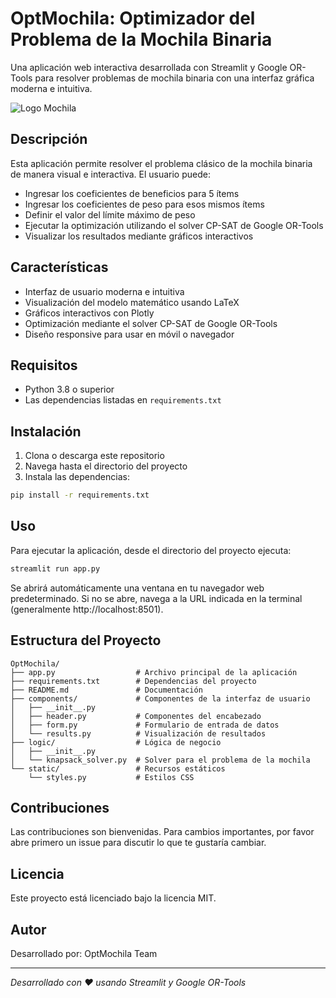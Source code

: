# OptMochila: Optimizador del Problema de la Mochila Binaria

Una aplicación web interactiva desarrollada con Streamlit y Google OR-Tools para resolver problemas de mochila binaria con una interfaz gráfica moderna e intuitiva.

![Logo Mochila](https://img.icons8.com/color/96/000000/backpack.png)

## Descripción

Esta aplicación permite resolver el problema clásico de la mochila binaria de manera visual e interactiva. El usuario puede:

- Ingresar los coeficientes de beneficios para 5 ítems
- Ingresar los coeficientes de peso para esos mismos ítems
- Definir el valor del límite máximo de peso
- Ejecutar la optimización utilizando el solver CP-SAT de Google OR-Tools
- Visualizar los resultados mediante gráficos interactivos

## Características

- Interfaz de usuario moderna e intuitiva
- Visualización del modelo matemático usando LaTeX
- Gráficos interactivos con Plotly
- Optimización mediante el solver CP-SAT de Google OR-Tools
- Diseño responsive para usar en móvil o navegador

## Requisitos

- Python 3.8 o superior
- Las dependencias listadas en `requirements.txt`

## Instalación

1. Clona o descarga este repositorio
2. Navega hasta el directorio del proyecto
3. Instala las dependencias:

```bash
pip install -r requirements.txt
```

## Uso

Para ejecutar la aplicación, desde el directorio del proyecto ejecuta:

```bash
streamlit run app.py
```

Se abrirá automáticamente una ventana en tu navegador web predeterminado. Si no se abre, navega a la URL indicada en la terminal (generalmente http://localhost:8501).

## Estructura del Proyecto

```
OptMochila/
├── app.py                  # Archivo principal de la aplicación
├── requirements.txt        # Dependencias del proyecto
├── README.md               # Documentación
├── components/             # Componentes de la interfaz de usuario
│   ├── __init__.py
│   ├── header.py           # Componentes del encabezado
│   ├── form.py             # Formulario de entrada de datos
│   └── results.py          # Visualización de resultados
├── logic/                  # Lógica de negocio
│   ├── __init__.py
│   └── knapsack_solver.py  # Solver para el problema de la mochila
└── static/                 # Recursos estáticos
    └── styles.py           # Estilos CSS
```

## Contribuciones

Las contribuciones son bienvenidas. Para cambios importantes, por favor abre primero un issue para discutir lo que te gustaría cambiar.

## Licencia

Este proyecto está licenciado bajo la licencia MIT.

## Autor

Desarrollado por: OptMochila Team

---

*Desarrollado con ❤️ usando Streamlit y Google OR-Tools*